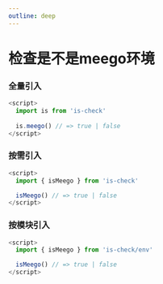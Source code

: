 ```yaml
---
outline: deep
---
```


# 检查是不是meego环境

### 全量引入
```javascript
<script>
  import is from 'is-check'
  
  is.meego() // => true | false
</script>
````
### 按需引入
```javascript
<script>
  import { isMeego } from 'is-check'

  isMeego() // => true | false
</script>
````
### 按模块引入
```javascript
<script>
  import { isMeego } from 'is-check/env'

  isMeego() // => true | false
</script>
````
